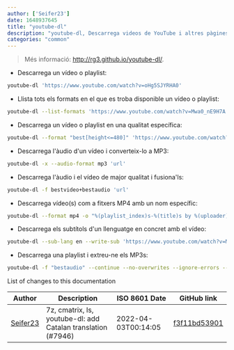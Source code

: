 ```yaml
---
author: ['Seifer23']
date: 1648937645
title: "youtube-dl"
description: "youtube-dl, Descarrega videos de YouTube i altres pàgines web."
categories: "common"
---
```

> Més informació: <http://rg3.github.io/youtube-dl/>.

- Descarrega un vídeo o playlist:

```bash
youtube-dl 'https://www.youtube.com/watch?v=oHg5SJYRHA0'
```

- Llista tots els formats en el que es troba disponible un vídeo o playlist:

```bash
youtube-dl --list-formats 'https://www.youtube.com/watch?v=Mwa0_nE9H7A'
```

- Descarrega un vídeo o playlist en una qualitat específica:

```bash
youtube-dl --format "best[height<=480]" 'https://www.youtube.com/watch?v=oHg5SJYRHA0'
```

- Descarrega l'àudio d'un vídeo i converteix-lo a MP3:

```bash
youtube-dl -x --audio-format mp3 'url'
```

- Descarrega l'àudio i el vídeo de major qualitat i fusiona'ls:

```bash
youtube-dl -f bestvideo+bestaudio 'url'
```

- Descarrega vídeo(s) com a fitxers MP4 amb un nom específic:

```bash
youtube-dl --format mp4 -o "%(playlist_index)s-%(title)s by %(uploader)s on %(upload_date)s in %(playlist)s.%(ext)s" 'url'
```

- Descarrega els subtítols d'un llenguatge en concret amb el vídeo:

```bash
youtube-dl --sub-lang en --write-sub 'https://www.youtube.com/watch?v=Mwa0_nE9H7A'
```

- Descarrega una playlist i extreu-ne els MP3s:

```bash
youtube-dl -f "bestaudio" --continue --no-overwrites --ignore-errors --extract-audio --audio-format mp3 -o "%(title)s.%(ext)s" url_to_playlist
```
List of changes to this documentation


Author | Description | ISO 8601 Date | GitHub link
------|-----|-----|-----
[Seifer23](mailto:48915360+Seifer23@users.noreply.github.com) | 7z, cmatrix, ls, youtube-dl: add Catalan translation (#7946) | 2022-04-03T00:14:05 | [f3f11bd53901](https://github.com/tldr-pages/tldr/commit/f3f11bd5390198c2c709bcbc4913f65ad28e702d)

